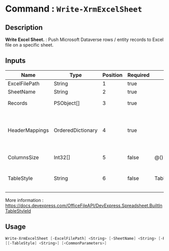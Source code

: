 ﻿# Command : `Write-XrmExcelSheet` 

## Description

**Write Excel Sheet.** : Push Microsoft Dataverse rows / entity records to Excel file on a specific sheet.

## Inputs

Name|Type|Position|Required|Default|Description
----|----|--------|--------|-------|-----------
ExcelFilePath|String|1|true||Full path to Excel file.
SheetName|String|2|true||Excel sheet name.
Records|PSObject[]|3|true||Rows / Entity records array.
HeaderMappings|OrderedDictionary|4|true||Key value pair collection that map Excel column name to record column (attribute logicalname)
ColumnsSize|Int32[]|5|false|@()|Array that specify columns width.
TableStyle|String|6|false|TableStyleMedium15|Specify table template name. (Default: TableStyleMedium15)
More information : https://docs.devexpress.com/OfficeFileAPI/DevExpress.Spreadsheet.BuiltInTableStyleId


## Usage

```Powershell 
Write-XrmExcelSheet [-ExcelFilePath] <String> [-SheetName] <String> [-Records] <PSObject[]> [-HeaderMappings] <OrderedDictionary> [[-ColumnsSize] <Int32[]>] 
[[-TableStyle] <String>] [<CommonParameters>]
``` 



